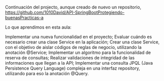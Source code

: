 Continuación del projecto, aunque creado de nuevo un repositorio, https://github.com/1010David/API-SpringBootProtegiendo-buenasPracticas-a

Lo que aprendimos en esta aula:

Implementar una nueva funcionalidad en el proyecto;
Evaluar cuándo es necesario crear una clase Service en la aplicación;
Crear una clase Service, con el objetivo de aislar códigos de reglas de negocio, utilizando la anotación @Service;
Implementar un algoritmo para la funcionalidad de reserva de consultas;
Realizar validaciones de integridad de las informaciones que llegan a la API;
Implementar una consulta JPQL (Java Persistence Query Language) compleja en una interfaz repository, utilizando para eso la anotación @Query.
